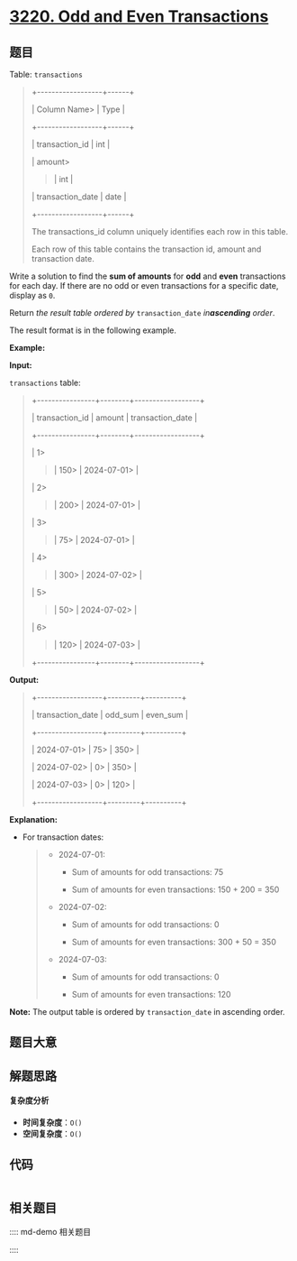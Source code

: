 # [3220. Odd and Even Transactions](https://leetcode.com/problems/odd-and-even-transactions/)

## 题目

Table: `transactions`

> +------------------+------+
>
> | Column Name>
> | Type |
>
> +------------------+------+
>
> | transaction_id | int |
>
> | amount>
>
> > | int |
>
> | transaction_date | date |
>
> +------------------+------+
>
> The transactions_id column uniquely identifies each row in this table.
>
> Each row of this table contains the transaction id, amount and transaction date.

Write a solution to find the **sum of amounts** for **odd** and **even**
transactions for each day. If there are no odd or even transactions for a
specific date, display as `0`.

Return _the result table ordered by_ `transaction_date` _in**ascending**
order_.

The result format is in the following example.

**Example:**

**Input:**

`transactions` table:

> +----------------+--------+------------------+
>
> | transaction_id | amount | transaction_date |
>
> +----------------+--------+------------------+
>
> | 1>
>
> > | 150>
> > | 2024-07-01>
> > |
>
> | 2>
>
> > | 200>
> > | 2024-07-01>
> > |
>
> | 3>
>
> > | 75>
> > | 2024-07-01>
> > |
>
> | 4>
>
> > | 300>
> > | 2024-07-02>
> > |
>
> | 5>
>
> > | 50>
> > | 2024-07-02>
> > |
>
> | 6>
>
> > | 120>
> > | 2024-07-03>
> > |
>
> +----------------+--------+------------------+

**Output:**

> +------------------+---------+----------+
>
> | transaction_date | odd_sum | even_sum |
>
> +------------------+---------+----------+
>
> | 2024-07-01>
> | 75>
> | 350>
> |
>
> | 2024-07-02>
> | 0>
> | 350>
> |
>
> | 2024-07-03>
> | 0>
> | 120>
> |
>
> +------------------+---------+----------+

**Explanation:**

- For transaction dates:
  > - 2024-07-01:
  >
  >   - Sum of amounts for odd transactions: 75
  >
  >   - Sum of amounts for even transactions: 150 + 200 = 350
  >
  > - 2024-07-02:
  >
  >   - Sum of amounts for odd transactions: 0
  >
  >   - Sum of amounts for even transactions: 300 + 50 = 350
  >
  > - 2024-07-03:
  >
  >   - Sum of amounts for odd transactions: 0
  >
  >   - Sum of amounts for even transactions: 120

**Note:** The output table is ordered by `transaction_date` in ascending
order.

## 题目大意

## 解题思路

#### 复杂度分析

- **时间复杂度**：`O()`
- **空间复杂度**：`O()`

## 代码

```javascript

```

## 相关题目

:::: md-demo 相关题目

::::
